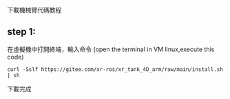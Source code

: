 下載機械臂代碼教程

## step 1:
在虛擬機中打開終端，輸入命令
(open the terminal in VM linux,execute this code)

```shell
curl -Sslf https://gitee.com/xr-ros/xr_tank_4D_arm/raw/main/install.sh | sh
```

下載完成
